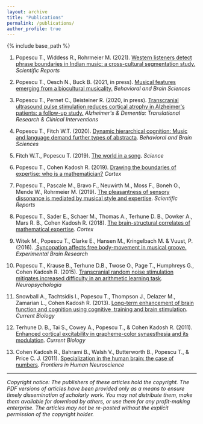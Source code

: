 ```yaml
---
layout: archive
title: "Publications"
permalink: /publications/
author_profile: true
---
```


{% include base_path %}

1. Popescu T., Widdess R., Rohrmeier M. (2021). [Western listeners detect phrase boundaries in Indian music: a cross-cultural segmentation study.](https://www.nature.com/articles/s41598-021-82629-y) *Scientific Reports*

2. Popescu T., Oesch N., Buck B. (2021, in press). [Musical features emerging from a biocultural musicality.](https://psyarxiv.com/kgd8w) *Behavioral and Brain Sciences*

3. Popescu T., Pernet C., Beisteiner R. (2020, in press). [Transcranial ultrasound pulse stimulation reduces cortical atrophy in Alzheimer's patients: a follow-up study.](https://psyarxiv.com/txqgn) *Alzheimer's & Dementia: Translational Research & Clinical Interventions*

4. Popescu T., Fitch W.T. (2020). [Dynamic hierarchical cognition: Music and language demand further types of abstracta](https://www.cambridge.org/core/journals/behavioral-and-brain-sciences/article/dynamic-hierarchical-cognition-music-and-language-demand-further-types-of-abstracta/2A06A50DAF15EBCC9918B86715178E01). *Behavioral and Brain Sciences*

5. Fitch W.T., Popescu T. (2019). [The world in a song](https://science.sciencemag.org/content/366/6468/944). *Science*

6. Popescu T., Cohen Kadosh R. (2019). [Drawing the boundaries of expertise: who is a mathematician?](https://doi.org/10.1016/j.cortex.2019.04.020) *Cortex*

7. Popescu T., Pascale M., Bravo F., Neuwirth M., Moss F., Boneh O., Mende W., Rohrmeier M. (2019). [The pleasantness of sensory dissonance is mediated by musical style and expertise](https://www.nature.com/articles/s41598-018-35873-8). *Scientific Reports*

8. Popescu T., Sader E., Schaer M., Thomas A., Terhune D. B., Dowker A., Mars R. B., Cohen Kadosh R. (2018). [The brain-structural correlates of mathematical expertise](https://www.sciencedirect.com/science/article/pii/S0010945218303356). *Cortex*

9. Witek M., Popescu T., Clarke E., Hansen M., Kringelbach M. & Vuust, P. (2016). [ Syncopation affects free body-movement in musical groove.](https://www.ncbi.nlm.nih.gov/pubmed/28028583) *Experimental Brain Research*

10. Popescu T., Krause B., Terhune D.B., Twose O., Page T., Humphreys G., Cohen Kadosh R. (2015). [Transcranial random noise stimulation mitigates increased difficulty in an arithmetic learning task](http://www.sciencedirect.com/science/article/pii/S0028393215302682). *Neuropsychologia*

11. Snowball A., Tachtsidis I., Popescu T., Thompson J., Delazer M., Zamarian L., Cohen Kadosh R. (2013). [Long-term enhancement of brain function and cognition using cognitive  training and brain stimulation](http://www.sciencedirect.com/science/article/pii/S0960982213004867). *Current Biology*

12. Terhune D. B., Tai S., Cowey A., Popescu T., & Cohen Kadosh R. (2011). [Enhanced cortical excitability in grapheme-color synaesthesia and its modulation](http://www.sciencedirect.com/science/article/pii/S0960982211011936). *Current Biology*

13. Cohen Kadosh R., Bahrami B., Walsh V., Butterworth B., Popescu T., & Price C. J. (2011). [Specialization in the human brain: the case of numbers](http://journal.frontiersin.org/article/10.3389/fnhum.2011.00062/full). *Frontiers in Human Neuroscience*

_____

*Copyright notice: The publishers of these articles hold the copyright. The PDF versions of articles have been provided only as a means to ensure timely dissemination of scholarly work. You may not distribute them, make them available for download by others, or use them for any profit-making enterprise. The articles may not be re-posted without the explicit permission of the copyright holder.*
